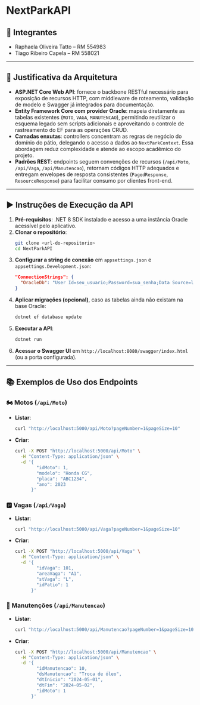 # NextParkAPI

## 👥 Integrantes
- Raphaela Oliveira Tatto – RM 554983
- Tiago Ribeiro Capela – RM 558021

---

## 🧭 Justificativa da Arquitetura
- **ASP.NET Core Web API**: fornece o backbone RESTful necessário para exposição de recursos HTTP, com middleware de roteamento, validação de modelo e Swagger já integrados para documentação.
- **Entity Framework Core com provider Oracle**: mapeia diretamente as tabelas existentes (`MOTO`, `VAGA`, `MANUTENCAO`), permitindo reutilizar o esquema legado sem scripts adicionais e aproveitando o controle de rastreamento do EF para as operações CRUD.
- **Camadas enxutas**: controllers concentram as regras de negócio do domínio do pátio, delegando o acesso a dados ao `NextParkContext`. Essa abordagem reduz complexidade e atende ao escopo acadêmico do projeto.
- **Padrões REST**: endpoints seguem convenções de recursos (`/api/Moto`, `/api/Vaga`, `/api/Manutencao`), retornam códigos HTTP adequados e entregam envelopes de resposta consistentes (`PagedResponse`, `ResourceResponse`) para facilitar consumo por clientes front-end.

---

## ▶️ Instruções de Execução da API
1. **Pré-requisitos**: .NET 8 SDK instalado e acesso a uma instância Oracle acessível pelo aplicativo.
2. **Clonar o repositório**:
   ```bash
   git clone <url-do-repositorio>
   cd NextParkAPI
   ```
3. **Configurar a string de conexão** em `appsettings.json` e `appsettings.Development.json`:
   ```json
   "ConnectionStrings": {
     "OracleDb": "User Id=seu_usuario;Password=sua_senha;Data Source=localhost:1521/XEPDB1;"
   }
   ```
4. **Aplicar migrações (opcional)**, caso as tabelas ainda não existam na base Oracle:
   ```bash
   dotnet ef database update
   ```
5. **Executar a API**:
   ```bash
   dotnet run
   ```
6. **Acessar o Swagger UI** em `http://localhost:8080/swagger/index.html` (ou a porta configurada).

---

## 📚 Exemplos de Uso dos Endpoints
### 🏍️ Motos (`/api/Moto`)
- **Listar**:
  ```bash
  curl "http://localhost:5000/api/Moto?pageNumber=1&pageSize=10"
  ```
- **Criar**:
  ```bash
  curl -X POST "http://localhost:5000/api/Moto" \
    -H "Content-Type: application/json" \
    -d '{
          "idMoto": 1,
          "modelo": "Honda CG",
          "placa": "ABC1234",
          "ano": 2023
        }'
  ```

### 🅿️ Vagas (`/api/Vaga`)
- **Listar**:
  ```bash
  curl "http://localhost:5000/api/Vaga?pageNumber=1&pageSize=10"
  ```
- **Criar**:
  ```bash
  curl -X POST "http://localhost:5000/api/Vaga" \
    -H "Content-Type: application/json" \
    -d '{
          "idVaga": 101,
          "areaVaga": "A1",
          "stVaga": "L",
          "idPatio": 1
        }'
  ```

### 🔧 Manutenções (`/api/Manutencao`)
- **Listar**:
  ```bash
  curl "http://localhost:5000/api/Manutencao?pageNumber=1&pageSize=10"
  ```
- **Criar**:
  ```bash
  curl -X POST "http://localhost:5000/api/Manutencao" \
    -H "Content-Type: application/json" \
    -d '{
          "idManutencao": 10,
          "dsManutencao": "Troca de óleo",
          "dtInicio": "2024-05-01",
          "dtFim": "2024-05-02",
          "idMoto": 1
        }'
  ```

